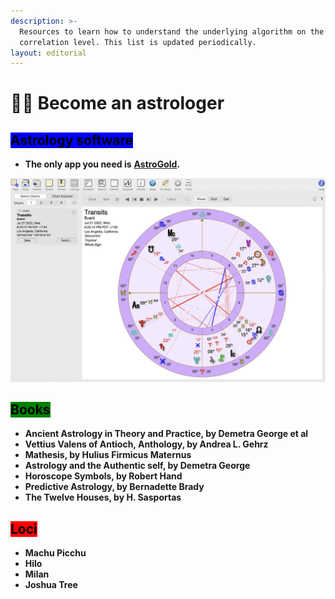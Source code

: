 ```yaml
---
description: >-
  Resources to learn how to understand the underlying algorithm on the
  correlation level. This list is updated periodically.
layout: editorial
---
```


# 🧙🏽 Become an astrologer

## <mark style="background-color:blue;">Astrology software</mark>

<mark style="background-color:blue;"></mark>

* **The only app you need is** [**AstroGold**](https://www.astrogold.io/)**.**

![](<../../../../../.gitbook/assets/Screen Shot 2022-07-27 at 6.20.22 PM.png>)



## <mark style="background-color:green;">Books</mark>

<mark style="background-color:green;"></mark>

* **Ancient Astrology in Theory and Practice, by Demetra George et al**
* **Vettius Valens of Antioch, Anthology, by Andrea L. Gehrz**
* **Mathesis, by Hulius Firmicus Maternus**
* **Astrology and the Authentic self, by Demetra George**
* **Horoscope Symbols, by Robert Hand**
* **Predictive Astrology, by Bernadette Brady**
* **The Twelve Houses, by H. Sasportas**



## <mark style="background-color:red;">Loci</mark>



* **Machu Picchu**
* **Hilo**
* **Milan**
* **Joshua Tree**

